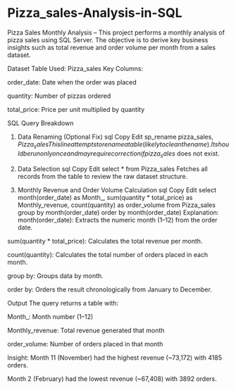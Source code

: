 # Pizza_sales-Analysis-in-SQL
Pizza Sales Monthly Analysis – 
This project performs a monthly analysis of pizza sales using SQL Server. The objective is to derive key business insights such as total revenue and order volume per month from a sales dataset.

Dataset
Table Used: Pizza_sales
Key Columns:

order_date: Date when the order was placed

quantity: Number of pizzas ordered

total_price: Price per unit multiplied by quantity

SQL Query Breakdown
1. Data Renaming (Optional Fix)
sql
Copy
Edit
sp_rename pizza_sales$, Pizza_sales
This line attempts to rename a table (likely to clean the name). It should be run only once and may require correction if pizza_sales$ does not exist.

2. Data Selection
sql
Copy
Edit
select * from Pizza_sales
Fetches all records from the table to review the raw dataset structure.

3. Monthly Revenue and Order Volume Calculation
sql
Copy
Edit
select 
  month(order_date) as Month_,
  sum(quantity * total_price) as Monthly_revenue,
  count(quantity) as order_volume
from Pizza_sales
group by month(order_date)
order by month(order_date)
Explanation:
month(order_date): Extracts the numeric month (1–12) from the order date.

sum(quantity * total_price): Calculates the total revenue per month.

count(quantity): Calculates the total number of orders placed in each month.

group by: Groups data by month.

order by: Orders the result chronologically from January to December.

Output
The query returns a table with:

Month_: Month number (1–12)

Monthly_revenue: Total revenue generated that month

order_volume: Number of orders placed in that month

Insight:
Month 11 (November) had the highest revenue (~73,172) with 4185 orders.

Month 2 (February) had the lowest revenue (~67,408) with 3892 orders.
